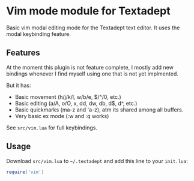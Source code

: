 # Vim mode module for Textadept

Basic vim modal editing mode for the Textadept text editor. It uses the modal keybinding feature.

## Features

At the moment this plugin is not feature complete, I mostly add new bindings whenever I find myself using one that is not yet implmented.

But it has:

- Basic movement (h/j/k/l, w/b/e, $/^/0, etc.)
- Basic editing (a/A, o/O, x, dd, dw, db, d$, d^, etc.)
- Basic quickmarks (ma-z and 'a-z), atm its shared among all buffers.
- Very basic ex mode (:w and :q works)

See `src/vim.lua` for full keybindings.

## Usage

Download `src/vim.lua` to `~/.textadept` and add this line to your `init.lua`:

```lua
require('vim')
```
